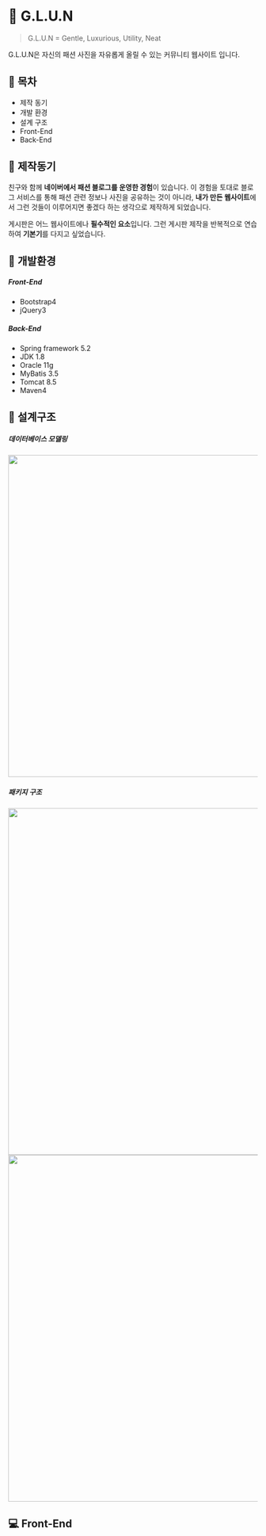 # :necktie: G.L.U.N

> G.L.U.N = Gentle, Luxurious, Utility, Neat

G.L.U.N은 자신의 패션 사진을 자유롭게 올릴 수 있는 커뮤니티 웹사이트 입니다.


## :page_facing_up: 목차

* 제작 동기
* 개발 환경
* 설계 구조
* Front-End
* Back-End


## :speech_balloon: 제작동기

친구와 함께 **네이버에서 패션 블로그를 운영한 경험**이 있습니다. 이 경험을 토대로 블로그 서비스를 통해 패션 관련 정보나 사진을 공유하는 것이 아니라, **내가 만든 웹사이트**에서 그런 것들이 이루어지면 좋겠다 하는 생각으로 제작하게 되었습니다.

게시판은 어느 웹사이트에나 **필수적인 요소**입니다. 그런 게시판 제작을 반복적으로 연습하여 **기본기**를 다지고 싶었습니다.


## :wrench: 개발환경

##### Front-End
 * Bootstrap4
 * jQuery3

##### Back-End
 * Spring framework 5.2
 * JDK 1.8
 * Oracle 11g
 * MyBatis 3.5
 * Tomcat 8.5
 * Maven4
 
## :page_with_curl: 설계구조

##### 데이터베이스 모델링
<img src="https://user-images.githubusercontent.com/56856085/82244954-0ca01180-997d-11ea-8c1a-fd9a96930e03.jpg" width="650">

##### 패키지 구조
<div>
 <img height="700" src="https://user-images.githubusercontent.com/56856085/82245099-4cff8f80-997d-11ea-8621-a9c749f93586.jpg")>
 <img height="700" src="https://user-images.githubusercontent.com/56856085/82245447-eb8bf080-997d-11ea-8f6d-0faa6821dfab.jpg")>
</div>

## :computer: Front-End
